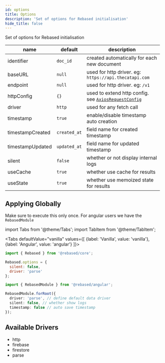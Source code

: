 ```yaml
---
id: options
title: Options
description: 'Set of options for Rebased initialisation'
hide_title: false
---
```


Set of options for Rebased initialisation

| name             | default      | description                                                                                                       |
| ---------------- | ------------ | ----------------------------------------------------------------------------------------------------------------- |
| identifier       | `doc_id`     | created automatically for each new document                                                                       |
| baseURL          | `null`       | used for http driver. eg: `https://api.thecatapi.com`                                                             |
| endpoint         | `null`       | used for http driver. eg: `/v1`                                                                                   |
| httpConfig       | `{}`         | used to extend http config. see [`AxiosRequestConfig`](https://github.com/axios/axios/blob/master/index.d.ts#L43) |
| driver           | `http`       | used for any fetch call                                                                                           |
| timestamp        | `true`       | enable/disable timestamp auto creation                                                                            |
| timestampCreated | `created_at` | field name for created timestamp                                                                                  |
| timestampUpdated | `updated_at` | field name for updated timestamp                                                                                  |
| silent           | `false`      | whether or not display internal logs                                                                              |
| useCache         | `true`       | whether use cache for results                                                                                     |
| useState         | `true`       | whether use memoized state for results                                                                            |

## Applying Globally

Make sure to execute this only once. For angular users we have the `RebasedModule`

import Tabs from '@theme/Tabs';
import TabItem from '@theme/TabItem';

<Tabs
defaultValue="vanilla"
values={[
{label: 'Vanilla', value: 'vanilla'},
{label: 'Angular', value: 'angular'}
]}>
<TabItem value="vanilla">

```js
import { Rebased } from '@rebased/core';

Rebased.options = {
  silent: false,
  driver: 'parse'
};
```

</TabItem>
<TabItem value="angular">

```ts
import { RebasedModule } from '@rebased/angular';

RebasedModule.forRoot({
  driver: 'parse', // define default data driver
  silent: false, // whether show logs
  timestamp: false // auto save timestamp
});
```

</TabItem>
</Tabs>

## Available Drivers

- http
- firebase
- firestore
- parse
